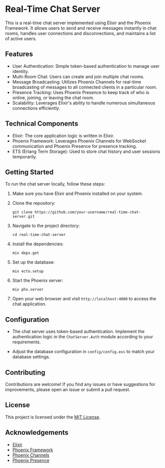 # Real-Time Chat Server

This is a real-time chat server implemented using Elixir and the Phoenix Framework. It allows users to send and receive messages instantly in chat rooms, handles user connections and disconnections, and maintains a list of active users.

## Features

- User Authentication: Simple token-based authentication to manage user identity.
- Multi-Room Chat: Users can create and join multiple chat rooms.
- Message Broadcasting: Utilizes Phoenix Channels for real-time broadcasting of messages to all connected clients in a particular room.
- Presence Tracking: Uses Phoenix Presence to keep track of who is online, joining, or leaving the chat room.
- Scalability: Leverages Elixir's ability to handle numerous simultaneous connections efficiently.

## Technical Components

- Elixir: The core application logic is written in Elixir.
- Phoenix Framework: Leverages Phoenix Channels for WebSocket communication and Phoenix Presence for presence tracking.
- ETS (Erlang Term Storage): Used to store chat history and user sessions temporarily.

## Getting Started

To run the chat server locally, follow these steps:

1. Make sure you have Elixir and Phoenix installed on your system.

2. Clone the repository:
   ```
   git clone https://github.com/your-username/real-time-chat-server.git
   ```

3. Navigate to the project directory:
   ```
   cd real-time-chat-server
   ```

4. Install the dependencies:
   ```
   mix deps.get
   ```

5. Set up the database:
   ```
   mix ecto.setup
   ```

6. Start the Phoenix server:
   ```
   mix phx.server
   ```

7. Open your web browser and visit `http://localhost:4000` to access the chat application.

## Configuration

- The chat server uses token-based authentication. Implement the authentication logic in the `ChatServer.Auth` module according to your requirements.

- Adjust the database configuration in `config/config.exs` to match your database settings.

## Contributing

Contributions are welcome! If you find any issues or have suggestions for improvements, please open an issue or submit a pull request.

## License

This project is licensed under the [MIT License](LICENSE).

## Acknowledgements

- [Elixir](https://elixir-lang.org/)
- [Phoenix Framework](https://phoenixframework.org/)
- [Phoenix Channels](https://hexdocs.pm/phoenix/channels.html)
- [Phoenix Presence](https://hexdocs.pm/phoenix/presence.html)
